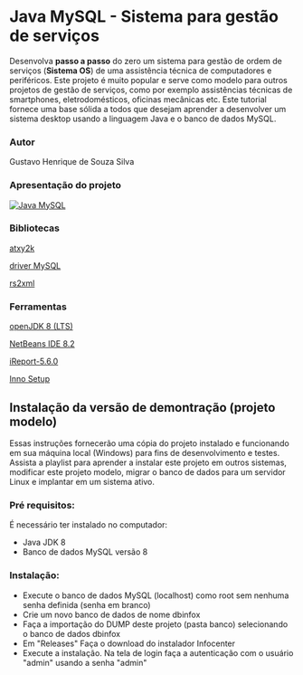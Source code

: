 
# Java MySQL - Sistema para gestão de serviços

Desenvolva **passo a passo** do zero um sistema para gestão de ordem de serviços (**Sistema OS**) de uma assistência técnica de computadores e periféricos. 
Este projeto é muito popular e serve como modelo para outros projetos de gestão de serviços, como por exemplo assistências técnicas de smartphones, eletrodomésticos, 
oficinas mecânicas etc. Este tutorial fornece uma base sólida a todos que desejam aprender a desenvolver um sistema desktop usando a linguagem Java e o banco de dados MySQL.

### Autor
Gustavo Henrique de Souza Silva

### Apresentação do projeto

[![Java MySQL](https://img.youtube.com/vi/eA4WjjkzK3c/0.jpg)](https://youtu.be/eA4WjjkzK3c "Assistir no YouTube")

### Bibliotecas

[atxy2k](http://atxy2k.github.io/RestrictedTextField/)

[driver MySQL](https://dev.mysql.com/downloads/connector/j/)

[rs2xml](https://sourceforge.net/projects/finalangelsanddemons/files/rs2xml.jar/download)

### Ferramentas

[openJDK 8 (LTS)](https://adoptopenjdk.net/)

[NetBeans IDE 8.2](https://netbeans-ide.informer.com/8.2/)

[iReport-5.6.0](https://sourceforge.net/projects/ireport/)

[Inno Setup](https://jrsoftware.org/isinfo.php)


## Instalação da versão de demontração (projeto modelo)

Essas instruções fornecerão uma cópia do projeto instalado e funcionando em sua máquina local (Windows) para fins de desenvolvimento e testes. 
Assista a playlist para aprender a instalar este projeto em outros sistemas, 
modificar este projeto modelo, migrar o banco de dados para um servidor Linux e implantar em um sistema ativo.

### Pré requisitos:

É necessário ter instalado no computador:
* Java JDK 8
* Banco de dados MySQL versão 8


### Instalação:
* Execute o banco de dados MySQL (localhost) como root sem nenhuma senha definida (senha em branco)
* Crie um novo banco de dados de nome dbinfox
* Faça a importação do DUMP deste projeto (pasta banco) selecionando o banco de dados dbinfox
* Em "Releases" Faça o download do instalador Infocenter
* Execute a instalação. Na tela de login faça a autenticação com o usuário "admin" usando a senha "admin"

</p>

